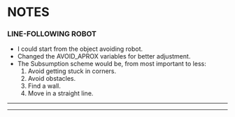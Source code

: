 # NOTES 

### LINE-FOLLOWING ROBOT

* I could start from the object avoiding robot. 
* Changed the AVOID_APROX variables for better adjustment.
* The Subsumption scheme would be, from most important to less:
	1. Avoid getting stuck in corners.
	2. Avoid obstacles.
	3. Find a wall.
	4. Move in a straight line. 

---



























---